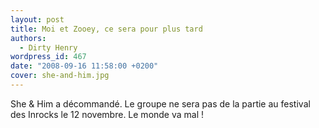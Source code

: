 ```yaml
---
layout: post
title: Moi et Zooey, ce sera pour plus tard
authors:
  - Dirty Henry
wordpress_id: 467
date: "2008-09-16 11:58:00 +0200"
cover: she-and-him.jpg
---
```


She & Him a décommandé. Le groupe ne sera pas de la partie au festival des
Inrocks le 12 novembre. Le monde va mal !
